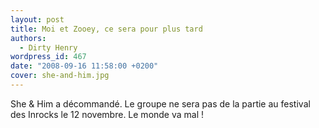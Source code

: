 ```yaml
---
layout: post
title: Moi et Zooey, ce sera pour plus tard
authors:
  - Dirty Henry
wordpress_id: 467
date: "2008-09-16 11:58:00 +0200"
cover: she-and-him.jpg
---
```


She & Him a décommandé. Le groupe ne sera pas de la partie au festival des
Inrocks le 12 novembre. Le monde va mal !
